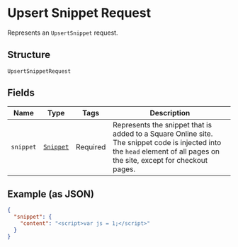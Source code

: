 
# Upsert Snippet Request

Represents an `UpsertSnippet` request.

## Structure

`UpsertSnippetRequest`

## Fields

| Name | Type | Tags | Description |
|  --- | --- | --- | --- |
| `snippet` | [`Snippet`](../../doc/models/snippet.md) | Required | Represents the snippet that is added to a Square Online site. The snippet code is injected into the `head` element of all pages on the site, except for checkout pages. |

## Example (as JSON)

```json
{
  "snippet": {
    "content": "<script>var js = 1;</script>"
  }
}
```

